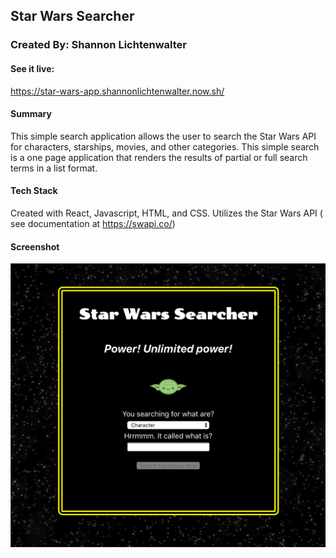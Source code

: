 ## Star Wars Searcher
### Created By: Shannon Lichtenwalter

#### See it live:
https://star-wars-app.shannonlichtenwalter.now.sh/

#### Summary
This simple search application allows the user to search the Star Wars API for characters, starships, movies, and other categories. This simple search is a one page application that renders the results of partial or full search terms in a list format.

#### Tech Stack
Created with React, Javascript, HTML, and CSS. Utilizes the Star Wars API ( see documentation at https://swapi.co/)

#### Screenshot
![main](./src/starwars.png)


